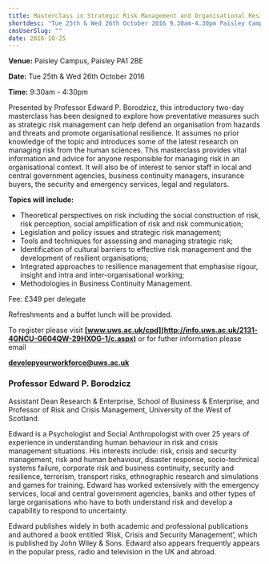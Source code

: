 ```yaml
---
title: Masterclass in Strategic Risk Management and Organisational Resilience
shortdesc: "Tue 25th & Wed 26th October 2016 9.30am-4.30pm Paisley Campus, Paisley PA1 2BE"
cmsUserSlug: ""
date: 2016-10-25 
---
```


**Venue:** Paisley Campus, Paisley PA1 2BE

**Date:** Tue 25th &amp; Wed 26th October 2016

**Time:** 9:30am - 4:30pm

Presented by Professor Edward P. Borodzicz, this introductory two-day masterclass has been designed to explore how preventative measures such as strategic risk management can help defend an organisation from hazards and threats and promote organisational resilience. It assumes no prior knowledge of the topic and introduces some of the latest research on managing risk from the human sciences. This masterclass provides vital information and advice for anyone responsible for managing risk in an organisational context. It will also be of interest to senior staff in local and central government agencies, business continuity managers, insurance buyers, the security and emergency services, legal and regulators.

 **Topics will include:**

* Theoretical perspectives on risk including the social construction of risk, risk perception, social amplification of risk and risk communication;
* Legislation and policy issues and strategic risk management;
* Tools and techniques for assessing and managing strategic risk;
* Identification of cultural barriers to effective risk management and the development of resilient organisations;
* Integrated approaches to resilience management that emphasise rigour, insight and intra and inter-organisational working;
* Methodologies in Business Continuity Management.

 Fee: £349 per delegate

Refreshments and a buffet lunch will be provided.

 To register please visit **[www.uws.ac.uk/cpd](http://info.uws.ac.uk/2131-4GNCU-G604QW-29HXOG-1/c.aspx)** or for futher information please email

**[developyourworkforce@uws.ac.uk](mailto:developyourworkforce@uws.ac.uk)**

### Professor Edward P. Borodzicz

Assistant Dean Research &amp; Enterprise, School of Business &amp; Enterprise, and Professor of Risk and Crisis Management, University of the West of Scotland.

 Edward is a Psychologist and Social Anthropologist with over 25 years of experience in understanding human behaviour in risk and crisis management situations. His interests include: risk, crisis and security management, risk and human behaviour, disaster response, socio-technical systems failure, corporate risk and business continuity, security and resilience, terrorism, transport risks, ethnographic research and simulations and games for training. Edward has worked extensively with the emergency services, local and central government agencies, banks and other types of large organisations who have to both understand risk and develop a capability to respond to uncertainty.  

 Edward publishes widely in both academic and professional publications and authored a book entitled ‘Risk, Crisis and Security Management’, which is published by John Wiley &amp; Sons. Edward also appears frequently appears in the popular press, radio and television in the UK and abroad.

  
  



  
  